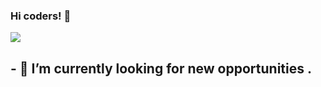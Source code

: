 ### Hi coders! 👋
<div>
  <div >
    <img src="https://media.giphy.com/media/iIqmM5tTjmpOB9mpbn/giphy.gif">
  <div>
    
## - 🔭 I’m currently looking for new opportunities .

